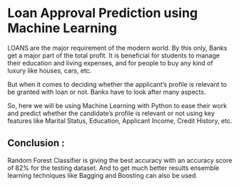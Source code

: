 # Loan Approval Prediction using Machine Learning

LOANS are the major requirement of the modern world. By this only, Banks get a major part of the total profit. It is beneficial for students to manage their education and living expenses, and for people to buy any kind of luxury like houses, cars, etc.

But when it comes to deciding whether the applicant’s profile is relevant to be granted with loan or not. Banks have to look after many aspects.

So, here we will be using Machine Learning with Python to ease their work and predict whether the candidate’s profile is relevant or not using key features like Marital Status, Education, Applicant Income, Credit History, etc.

## Conclusion : 

Random Forest Classifier is giving the best accuracy with an accuracy score of 82% for the testing dataset. And to get much better results ensemble learning techniques like Bagging and Boosting can also be used.